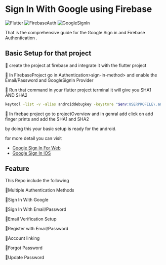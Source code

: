 # Sign In With Google using Firebase

![Flutter](https://img.shields.io/badge/Flutter-3.22-blue?logo=flutter)
![FirebaseAuth](https://img.shields.io/badge/%20firebase_auth-6.1.0-blue)
![GoogleSignIn](https://img.shields.io/badge/google_sign_in-6.2.2-accentblue)

That is the comprehensive guide for the Google Sign in and Firebase Authentication .

## Basic Setup for that project
🌟 create the project at firebase and integrate it with the flutter project

🌟 In FirebaseProject go in Authentication>sign-in-method> and enable the Email/Password and GoogleSignIn Provider 

🌟 Run that command in your flutter project terminal it will give you SHA1 AND SHA2 
```bash
keytool -list -v -alias androiddebugkey -keystore "$env:USERPROFILE\.android\debug.keystore"
```

🌟 In firebae project go to projectOverview and in genral add click on add finger prints and add the SHA1 and SHA2

by doing this your basic setup is ready for the android.

for more detail you can visit 

- [Google Sign In For Web](https://pub.dev/packages/google_sign_in_android#integration)
- [Google Sign In IOS](https://pub.dev/packages/google_sign_in_ios#macos-integration)

## Feature

This Repo include the following 

🌟Multiple Authentication Methods

🌟Sign In With Google

🌟Sign In With Email/Password

🌟Email Verification Setup

🌟Register with Email/Password

🌟Account linking 

🌟Forgot Password

🌟Update Password

